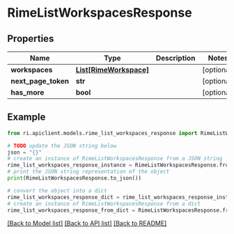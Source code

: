 # RimeListWorkspacesResponse


## Properties

Name | Type | Description | Notes
------------ | ------------- | ------------- | -------------
**workspaces** | [**List[RimeWorkspace]**](RimeWorkspace.md) |  | [optional] 
**next_page_token** | **str** |  | [optional] 
**has_more** | **bool** |  | [optional] 

## Example

```python
from ri.apiclient.models.rime_list_workspaces_response import RimeListWorkspacesResponse

# TODO update the JSON string below
json = "{}"
# create an instance of RimeListWorkspacesResponse from a JSON string
rime_list_workspaces_response_instance = RimeListWorkspacesResponse.from_json(json)
# print the JSON string representation of the object
print(RimeListWorkspacesResponse.to_json())

# convert the object into a dict
rime_list_workspaces_response_dict = rime_list_workspaces_response_instance.to_dict()
# create an instance of RimeListWorkspacesResponse from a dict
rime_list_workspaces_response_from_dict = RimeListWorkspacesResponse.from_dict(rime_list_workspaces_response_dict)
```
[[Back to Model list]](../README.md#documentation-for-models) [[Back to API list]](../README.md#documentation-for-api-endpoints) [[Back to README]](../README.md)

